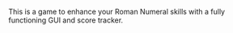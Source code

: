 This is a game to enhance your Roman Numeral skills with a fully functioning GUI and score tracker. 
